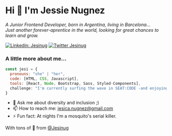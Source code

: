 # Hi 👋 I'm Jessie Nugnez

<p><em>A Junior Frontend Developer, born in Argentina, living in Barcelona...<br>
Just another forever-aprentice in the world, looking for great chances to learn and grow.
</em></p>

[![Linkedin: Jesinug](https://img.shields.io/badge/-Jesinug-blue?style=flat-square&logo=Linkedin&logoColor=white&link=https://https://www.linkedin.com/in/jesicanugnez//)](https://www.linkedin.com/in/jesicanugnez/)
[![Twitter Jesinug](https://img.shields.io/badge/-Jesinug-white?style=flat-square&logo=Twitter&logoColor=blue&link=https://https://twitter.com/Jesinug//)](https://twitter.com/Jesinug)



### A little more about me...  

```javascript
const jesi = {
  pronouns: "she" | "her",
  code: [HTML, CSS, Javascript],
  tools: [React, Node, Bootstrap, Sass, Styled-Components],                    },
  challenge: "I'm currently surfing the wave in SEAT:CODE -and enjoying it-"
}
```
- 💬 Ask me about diversity and inclusion ;)
- 📫 How to reach me: jesica.nugnez@gmail.com
- ⚡ Fun fact: At nights I'm a mosquito's serial killer.

With tons of 💛 from [@Jesinug](https://github.com/Jesinug)
